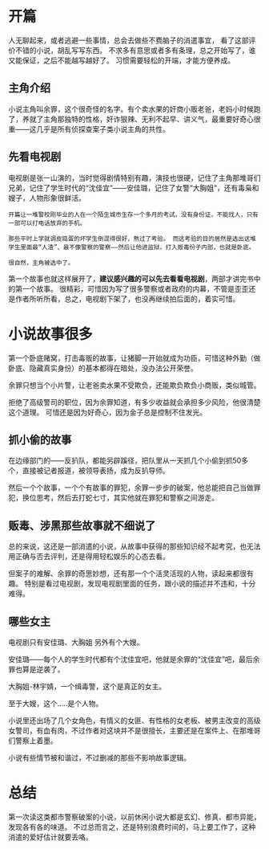
# 开篇
人无聊起来，或者逃避一些事情，总会去做些不费脑子的消遣事宜， 看了这部评价不错的小说，胡乱写写东西。 不求多有意思或者多有条理，总之开始写了，谁又能保证，之后不能越写越好了。 习惯需要轻松的开端，才能方便养成。

## 主角介绍
小说主角叫余罪，这个很奇怪的名字。有个卖水果的奸商小贩老爸，老妈小时候跑了，养就了主角那独特的性格，奸诈狠辣、无利不起早、讲义气，最重要好奇心很重——这几乎是所有侦探查案子类小说主角的共性。

## 先看电视剧    
电视剧是张一山演的，当时觉得剧情特别有趣，演技也很硬，记住了主角那堆哥们兄弟，记住了学生时代的“沈佳宜”——安佳璐，记住了女警“大胸姐”，还有毒枭和嫂子，人物形象很鲜活。
    
    开篇让一堆警校刚毕业的人在一个陌生城市生存一个多月的考试。没有身份证，不能找人，只有一部可以打电话放弃的手机。

    那些平时上学就调皮捣蛋的坏学生倒混得很好，熬过了考验。 而这考验的目的居然是选出这堆学生里面最“人渣”、最不像警察的警察——然后让他进监狱，打入贩毒份子内部，也就是卧底。

    很自然，主角被选中了。 

第一个故事也就这样展开了，**建议感兴趣的可以先去看看电视剧**，两部才讲完书中的第一个故事。 很精彩，可惜因为写了很多警察或者政府的内幕，不管是歪歪还是作者所听所看，总之，电视剧下架了，也没再继续拍后面的，着实可惜。

# 小说故事很多

 第一个卧底赌窝，打击毒贩的故事，让猪脚一开始就成为功臣，可惜这种外勤（做卧底、隐藏真实身份）的基本都得在暗处，没办法公开荣誉。

 余罪只想当个小片警，让老爸卖水果不受欺负，还能欺负欺负小商贩，类似城管。

 拒绝了高级警司的职位，因为余罪知道，有多少收益就会承担多少风险，他很清楚这个道理。 可惜还是因为好奇心，因为金子总是控制不住发光。
 
 ## 抓小偷的故事
 在边缘部门的——反扒队，都能另辟蹊径，把队里从一天抓几个小偷到抓50多个，直接被记者报道，被领导表扬，成为反扒导师。 

 然后一个个故事，一个个有故事的罪犯，余罪一步步的破案，他总能把自己当做罪犯，换位思考，然后去打蛇七寸，其实他就在罪犯和警察之间游走。

 ## 贩毒、涉黑那些故事就不细说了
   总的来说，这还是一部消遣的小说，从故事中获得的那些知识经不起考究，也无法用正确与否去评判，还是得用轻松娱乐的心态去看。

   但案子的难解、余罪的奇思妙想，还有那一个个活灵活现的人物，读起来都很有趣。 特别是看过电视剧，发现电视剧里面的任务，跟小说的描述并不违和，十分难得。

## 哪些女主

  电视剧只有安佳璐、大胸姐 另外有个大嫂。  
  
  安佳璐——每个人的学生时代都有个沈佳宜吧，他就是余罪的“沈佳宜”吧，最后余罪也算是逆袭了。 
  
  大胸姐-林宇婧，一个缉毒警，这个是真正的女主。

  至于大嫂，这个.....是个人物。

  小说里还出场了几个女角色，有情义的女匪、有性格的女老板、被男主改变的高级女警司，有血有肉，不过作者对这块并不是很擅长，主要还是在案件上、在那堆哥们警察上着墨。

  小说有些情节被和谐过，不过删减的那些不影响故事逻辑。


# 总结
第一次读这类都市警察破案的小说，以前休闲小说大都是玄幻、修真、都市异能，发现各有各的味道。 不过总而言之，还是特别浪费时间的，马上要工作了，这种消遣的爱好估计就要丢咯。 

